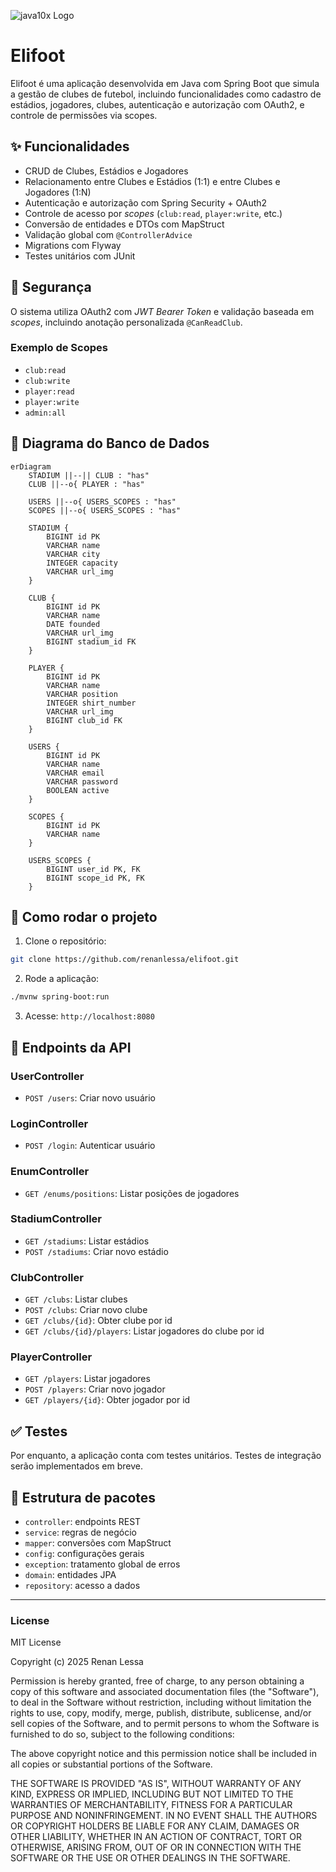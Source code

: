 ![java10x Logo](https://java10x.dev/wp-content/uploads/2024/12/logo-java.png)

# Elifoot

Elifoot é uma aplicação desenvolvida em Java com Spring Boot que simula a gestão de clubes de futebol, incluindo funcionalidades como cadastro de estádios, jogadores, clubes, autenticação e autorização com OAuth2, e controle de permissões via scopes.

## ✨ Funcionalidades

- CRUD de Clubes, Estádios e Jogadores
- Relacionamento entre Clubes e Estádios (1:1) e entre Clubes e Jogadores (1:N)
- Autenticação e autorização com Spring Security + OAuth2
- Controle de acesso por *scopes* (`club:read`, `player:write`, etc.)
- Conversão de entidades e DTOs com MapStruct
- Validação global com `@ControllerAdvice`
- Migrations com Flyway
- Testes unitários com JUnit

## 🔐 Segurança

O sistema utiliza OAuth2 com *JWT Bearer Token* e validação baseada em *scopes*, incluindo anotação personalizada `@CanReadClub`.

### Exemplo de Scopes

- `club:read`
- `club:write`
- `player:read`
- `player:write`
- `admin:all`

## 🧱 Diagrama do Banco de Dados

```mermaid
erDiagram
    STADIUM ||--|| CLUB : "has"
    CLUB ||--o{ PLAYER : "has"

    USERS ||--o{ USERS_SCOPES : "has"
    SCOPES ||--o{ USERS_SCOPES : "has"

    STADIUM {
        BIGINT id PK
        VARCHAR name
        VARCHAR city
        INTEGER capacity
        VARCHAR url_img
    }

    CLUB {
        BIGINT id PK
        VARCHAR name
        DATE founded
        VARCHAR url_img
        BIGINT stadium_id FK
    }

    PLAYER {
        BIGINT id PK
        VARCHAR name
        VARCHAR position
        INTEGER shirt_number
        VARCHAR url_img
        BIGINT club_id FK
    }

    USERS {
        BIGINT id PK
        VARCHAR name
        VARCHAR email
        VARCHAR password
        BOOLEAN active
    }

    SCOPES {
        BIGINT id PK
        VARCHAR name
    }

    USERS_SCOPES {
        BIGINT user_id PK, FK
        BIGINT scope_id PK, FK
    }
```

## 🚀 Como rodar o projeto

1. Clone o repositório:

```bash
git clone https://github.com/renanlessa/elifoot.git
```

2. Rode a aplicação:

```bash
./mvnw spring-boot:run
```

3. Acesse: `http://localhost:8080`

## 📡 Endpoints da API
### UserController
- `POST /users`: Criar novo usuário
### LoginController
- `POST /login`: Autenticar usuário
### EnumController
- `GET /enums/positions`: Listar posições de jogadores
### StadiumController
- `GET /stadiums`: Listar estádios
- `POST /stadiums`: Criar novo estádio
### ClubController
- `GET /clubs`: Listar clubes
- `POST /clubs`: Criar novo clube
- `GET /clubs/{id}`: Obter clube por id
- `GET /clubs/{id}/players`: Listar jogadores do clube por id
### PlayerController
- `GET /players`: Listar jogadores
- `POST /players`: Criar novo jogador
- `GET /players/{id}`: Obter jogador por id

## ✅ Testes

Por enquanto, a aplicação conta com testes unitários. Testes de integração serão implementados em breve.

## 📁 Estrutura de pacotes

- `controller`: endpoints REST
- `service`: regras de negócio
- `mapper`: conversões com MapStruct
- `config`: configurações gerais
- `exception`: tratamento global de erros
- `domain`: entidades JPA
- `repository`: acesso a dados

---

### License

MIT License

Copyright (c) 2025 Renan Lessa

Permission is hereby granted, free of charge, to any person obtaining a copy
of this software and associated documentation files (the "Software"), to deal
in the Software without restriction, including without limitation the rights
to use, copy, modify, merge, publish, distribute, sublicense, and/or sell
copies of the Software, and to permit persons to whom the Software is
furnished to do so, subject to the following conditions:

The above copyright notice and this permission notice shall be included in all
copies or substantial portions of the Software.

THE SOFTWARE IS PROVIDED "AS IS", WITHOUT WARRANTY OF ANY KIND, EXPRESS OR
IMPLIED, INCLUDING BUT NOT LIMITED TO THE WARRANTIES OF MERCHANTABILITY,
FITNESS FOR A PARTICULAR PURPOSE AND NONINFRINGEMENT. IN NO EVENT SHALL THE
AUTHORS OR COPYRIGHT HOLDERS BE LIABLE FOR ANY CLAIM, DAMAGES OR OTHER
LIABILITY, WHETHER IN AN ACTION OF CONTRACT, TORT OR OTHERWISE, ARISING FROM,
OUT OF OR IN CONNECTION WITH THE SOFTWARE OR THE USE OR OTHER DEALINGS IN THE
SOFTWARE.
